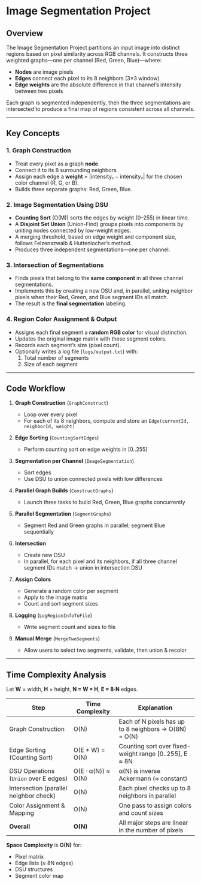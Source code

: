 # Image Segmentation Project

## Overview

The Image Segmentation Project partitions an input image into distinct regions based on pixel similarity across RGB channels. It constructs three weighted graphs—one per channel (Red, Green, Blue)—where:

- **Nodes** are image pixels  
- **Edges** connect each pixel to its 8 neighbors (3×3 window)  
- **Edge weights** are the absolute difference in that channel’s intensity between two pixels  

Each graph is segmented independently, then the three segmentations are intersected to produce a final map of regions consistent across all channels.

---

## Key Concepts

### 1. Graph Construction

- Treat every pixel as a graph **node**.  
- Connect it to its 8 surrounding neighbors.  
- Assign each edge a **weight** = |intensity₁ − intensity₂| for the chosen color channel (R, G, or B).  
- Builds three separate graphs: Red, Green, Blue.

### 2. Image Segmentation Using DSU

- **Counting Sort** (O(M)) sorts the edges by weight (0–255) in linear time.  
- A **Disjoint Set Union** (Union-Find) groups pixels into components by uniting nodes connected by low-weight edges.  
- A merging threshold, based on edge weight and component size, follows Felzenszwalb & Huttenlocher’s method.  
- Produces three independent segmentations—one per channel.

### 3. Intersection of Segmentations

- Finds pixels that belong to the **same component** in all three channel segmentations.  
- Implements this by creating a new DSU and, in parallel, uniting neighbor pixels when their Red, Green, and Blue segment IDs all match.  
- The result is the **final segmentation** labeling.

### 4. Region Color Assignment & Output

- Assigns each final segment a **random RGB color** for visual distinction.  
- Updates the original image matrix with these segment colors.  
- Records each segment’s size (pixel count).  
- Optionally writes a log file (`logs/output.txt`) with:
  1. Total number of segments  
  2. Size of each segment  

---

## Code Workflow

1. **Graph Construction** (`GraphConstruct`)  
   - Loop over every pixel  
   - For each of its 8 neighbors, compute and store an `Edge(currentId, neighborId, weight)`

2. **Edge Sorting** (`CountingSortEdges`)  
   - Perform counting sort on edge weights in [0..255]

3. **Segmentation per Channel** (`ImageSegmentation`)  
   - Sort edges  
   - Use DSU to union connected pixels with low differences

4. **Parallel Graph Builds** (`ConstructGraphs`)  
   - Launch three tasks to build Red, Green, Blue graphs concurrently

5. **Parallel Segmentation** (`SegmentGraphs`)  
   - Segment Red and Green graphs in parallel; segment Blue sequentially

6. **Intersection**  
   - Create new DSU  
   - In parallel, for each pixel and its neighbors, if all three channel segment IDs match → union in intersection DSU

7. **Assign Colors**  
   - Generate a random color per segment  
   - Apply to the image matrix  
   - Count and sort segment sizes

8. **Logging** (`LogRegionInfoToFile`)  
   - Write segment count and sizes to file

9. **Manual Merge** (`MergeTwoSegments`)  
   - Allow users to select two segments, validate, then union & recolor

---

## Time Complexity Analysis

Let **W** = width, **H** = height, **N = W × H**, **E ≈ 8·N** edges.

| Step                                | Time Complexity            | Explanation                                                                    |
|-------------------------------------|----------------------------|--------------------------------------------------------------------------------|
| Graph Construction                  | O(N)                       | Each of N pixels has up to 8 neighbors → O(8N) = O(N)                          |
| Edge Sorting (Counting Sort)        | O(E + W) = O(N)          | Counting sort over fixed-weight range [0..255], E ≈ 8N                         |
| DSU Operations (`Union` over E edges) | O(E · α(N)) ≈ O(N)         | α(N) is inverse Ackermann (≈ constant)                                         |
| Intersection (parallel neighbor check) | O(N)                       | Each pixel checks up to 8 neighbors in parallel                                |
| Color Assignment & Mapping          | O(N)                       | One pass to assign colors and count sizes                                       |
| **Overall**                         | **O(N)**                   | All major steps are linear in the number of pixels                             |

**Space Complexity** is **O(N)** for:

- Pixel matrix  
- Edge lists (≈ 8N edges)  
- DSU structures  
- Segment color map  

